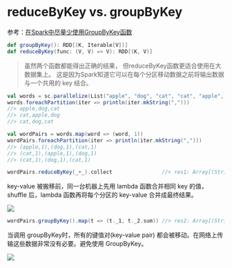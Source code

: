 # reduceByKey vs. groupByKey

参考：[在Spark中尽量少使用GroupByKey函数](https://www.iteblog.com/archives/1357)

```scala
def groupByKey(): RDD[(K, Iterable[V])]
def reduceByKey(func: (V, V) => V): RDD[(K, V)]
```

> 虽然两个函数都能得出正确的结果， 但reduceByKey函数更适合使用在大数据集上。 这是因为Spark知道它可以在每个分区移动数据之前将输出数据与一个共用的 key 结合。

```scala
val words = sc.parallelize(List("apple", "dog", "cat", "cat", "apple", "dog", "cat", "dog", "cat"), 3)
words.foreachPartition(iter => println(iter.mkString(",")))
//> apple,dog,cat
//> cat,apple,dog
//> cat,dog,cat

val wordPairs = words.map(word => (word, 1))
wordPairs.foreachPartition(iter => println(iter.mkString(",")))
//> (apple,1),(dog,1),(cat,1)
//> (cat,1),(apple,1),(dog,1)
//> (cat,1),(dog,1),(cat,1)
```

```scala
wordPairs.reduceByKey(_+_).collect                //> res1: Array[(String, Int)] = Array((cat,4), (dog,3), (apple,2))
```
key-value 被搬移前，同一台机器上先用 lambda 函数合并相同 key 的值，shuffle 后，lambda 函数再将每个分区的 key-value 合并成最终结果。

![](https://www.iteblog.com/pic/reduce_by.png)

```scala
wordPairs.groupByKey().map(t => (t._1, t._2.sum)) //> res2: Array[(String, Int)] = Array((cat,4), (dog,3), (apple,2))
```
当调用 groupByKey时，所有的键值对(key-value pair) 都会被移动。在网络上传输这些数据非常没有必要。避免使用 GroupByKey。

![](https://www.iteblog.com/pic/group_by.png)
